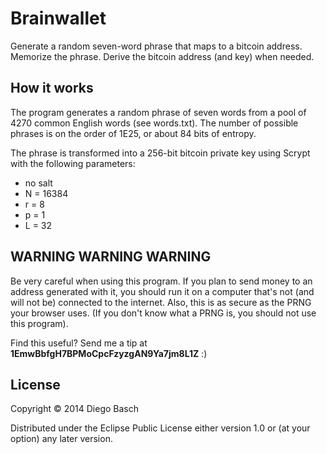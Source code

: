 # Brainwallet

Generate a random seven-word phrase that maps to a bitcoin address. Memorize the phrase. 
Derive the bitcoin address (and key) when needed.

## How it works

The program generates a random phrase of seven words from a pool of 4270 common English words
(see words.txt). The number of possible phrases is on the order of 1E25, or about 84 bits of entropy.

The phrase is transformed into a 256-bit bitcoin private key using Scrypt with the following parameters:

* no salt
* N = 16384
* r = 8
* p = 1
* L = 32

## WARNING WARNING WARNING 

 Be very careful when using this program. If you plan to send money to an address
 generated with it, you should run it on a computer that's not (and will not be)
 connected to the internet. Also, this is as secure as the PRNG your browser uses.
 (If you don't know what a PRNG is, you should not use this program).

 Find this useful? Send me a tip at **1EmwBbfgH7BPMoCpcFzyzgAN9Ya7jm8L1Z** :)

## License

  Copyright © 2014 Diego Basch

  Distributed under the Eclipse Public License either version 1.0 or (at
      your option) any later version.
